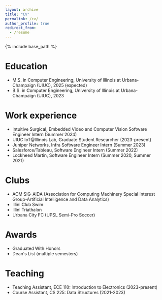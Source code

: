 ```yaml
---
layout: archive
title: "CV"
permalink: /cv/
author_profile: true
redirect_from:
  - /resume
---
```


{% include base_path %}

Education
======
<!-- * Ph.D in Computer Engineering, University of Illinois at Urbana-Champaign (UIUC), (in progress) -->
* M.S. in Computer Engineering, University of Illinois at Urbana-Champaign (UIUC), 2025 (expected)
* B.S. in Computer Engineering, University of Illinois at Urbana-Champaign (UIUC), 2023

Work experience
======
* Intuitive Surgical, Embedded Video and Computer Vision Software Engineer Intern (Summer 2024)
* UIUC IoT@Illinois Lab, Graduate Student Researcher (2023-present)
* Juniper Networks, Infra Software Engineer Intern (Summer 2023)
* Salesforce/Tableau, Software Engineer Intern (Summer 2022)
* Lockheed Martin, Software Engineer Intern (Summer 2020, Summer 2021)

Clubs
======
* ACM SIG-AIDA (Association for Computing Machinery Special Interest Group-Artificial Intelligence and Data Analytics)
* Illini Club Swim
* Illini Triathalon
* Urbana City FC (UPSL Semi-Pro Soccer)

Awards
======
* Graduated With Honors
* Dean's List (multiple semesters)

<!-- Skills
======
* Skill 1
* Skill 2
  * Sub-skill 2.1
  * Sub-skill 2.2
  * Sub-skill 2.3
* Skill 3

Publications
======
  <ul>{% for post in site.publications reversed %}
    {% include archive-single-cv.html %}
  {% endfor %}</ul>
  
Talks
======
  <ul>{% for post in site.talks reversed %}
    {% include archive-single-talk-cv.html  %}
  {% endfor %}</ul> -->
  
Teaching
======
* Teaching Assistant, ECE 110: Introduction to Electronics (2023-present)
* Course Assistant, CS 225: Data Structures (2021-2023)
  <!-- <ul>{% for post in site.teaching reversed %}
    {% include archive-single-cv.html %}
  {% endfor %}</ul> -->
  
<!-- Service and leadership
======
* Currently signed in to 43 different slack teams -->
